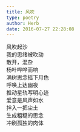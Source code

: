 ```yaml
---  
title: 风吹  
type: poetry  
author: Herb  
date: 2016-07-27 22:28:08    
---  
```

风吹起沙  
我的思绪被吹动  
散开，混杂    
杨叶哗哗而响  
满树思念摇下月色  
呼唤上达幽夜  
推动星轨写明心迹    
爱意是风声如水  
拌入一把尘土  
生成粗糙的思念  
冲刷孤独的肉体